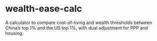 # wealth-ease-calc
A calculator to compare cost-of-living and wealth thresholds between China’s top 1% and the US top 1%, with dual adjustment for PPP and housing.
